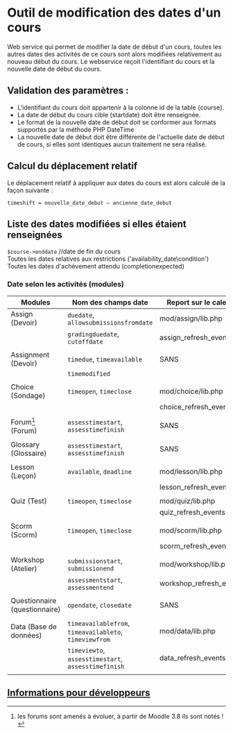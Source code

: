 # Outil de modification des dates d'un cours #

Web service qui permet de modifier la date de début d'un cours, toutes les autres dates des activités de ce cours sont alors modifiées relativement au nouveau début du cours.
Le webservice reçoit l'identifiant du cours et la nouvelle date de début du cours.

## Validation des paramètres : ##

* L'identifiant du cours doit appartenir à la colonne id de la table {course}.
* La date de début du cours cible (startdate) doit être renseignée.
* Le format de la nouvelle date de début doit se conformer aux formats supportés par la méthode PHP DateTime
* La nouvelle date de début doit être différente de l'actuelle date de début de cours, si elles sont identiques aucun traitement ne sera réalisé.

## Calcul du déplacement relatif ##

Le déplacement relatif à appliquer aux dates du cours est alors calculé de la façon suivante :

	timeshift = nouvelle_date_debut – ancienne_date_debut

## Liste des dates modifiées si elles étaient renseignées ##
`$course->enddate`	//date de fin du cours  
Toutes les dates relatives aux restrictions ('availability_date\condition')  
Toutes les dates d'achèvement attendu (completionexpected)  

### Date selon les activités (modules) ###


|  Modules  | Nom des champs date  | Report sur le calendrier étudiant              |
|-----------|----------|------------------|
| Assign (Devoir)| `duedate`, `allowsubmissionsfromdate`    | mod/assign/lib.php  |
|                | `gradingduedate`, `cutoffdate`           | assign_refresh_events($course->id); |
|   |  | |
| Assignment (Devoir)  | `timedue`, `timeavailable` | SANS  |
|   |  `timemodified`  | |
|   |  | |
| Choice (Sondage) | `timeopen`, `timeclose` | mod/choice/lib.php |
|  | | choice_refresh_events($course->id); |
|   |  | |
| Forum[^1] (Forum) | `assesstimestart`, `assesstimefinish` | SANS |
|  | |  |
| Glossary (Glossaire) | `assesstimestart`, `assesstimefinish` | SANS |
|  | |  |
| Lesson (Leçon) | `available`, `deadline` | mod/lesson/lib.php |
|  | | lesson_refresh_events($course->id); |
|  | |  |
| Quiz (Test) | `timeopen`, `timeclose` | mod/quiz/lib.php |
|  | | quiz_refresh_events($course->id); |
|  | |  |
| Scorm (Scorm) | `timeopen`, `timeclose` | mod/scorm/lib.php |
|  | | scorm_refresh_events($course->id); |
|  | |  |
| Workshop (Atelier) | `submissionstart`, `submissionend` | mod/workshop/lib.php |
|  | `assessmentstart`, `assessmentend` | workshop_refresh_events($courseid); |
|  | |  |
| Questionnaire (questionnaire) | `opendate`, `closedate` | SANS |
|  | |  |
| Data (Base de données) | `timeavailablefrom`, `timeavailableto`, `timeviewfrom` | mod/data/lib.php |
|  | `timeviewto`, `assesstimestart`, `assesstimefinish` | data_refresh_events($course->id); |
|  | |  |


[^1]: les forums sont amenés à évoluer, à partir de Moodle 3.8 ils sont notés !

## [Informations pour développeurs](developp.md)




